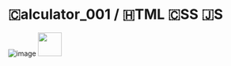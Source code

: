 # 🇨alculator_001 / 🇭TML 🇨SS 🇯S



![image](https://github.com/VL4STEL1N/Cloud_JS_Components/assets/127986242/ce55f297-2f73-4203-ae92-3728cdd172a6)
<img src="[https://github.com/favicon.ico](https://github.com/VL4STEL1N/Cloud_JS_Components/assets/127986242/2cabb4c3-198d-41d1-8c07-f4d6e8187fc0 )https://github.com/VL4STEL1N/Cloud_JS_Components/assets/127986242/2cabb4c3-198d-41d1-8c07-f4d6e8187fc0 " width="48">

